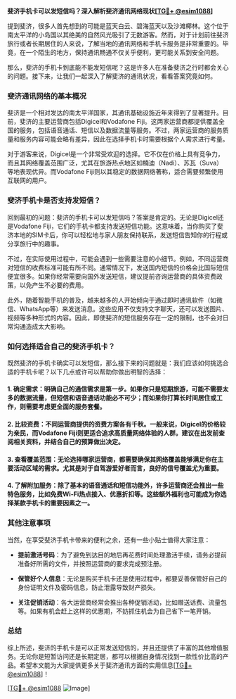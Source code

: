 **斐济手机卡可以发短信吗？深入解析斐济通讯网络现状[[TG💪+ @esim1088](https://t.me/s/esim1088)]**

提到斐济，很多人首先想到的可能是蓝天白云、碧海蓝天以及沙滩椰林。这个位于南太平洋的小岛国以其绝美的自然风光吸引了无数游客。然而，对于计划前往斐济旅行或者长期居住的人来说，了解当地的通讯网络和手机卡服务是非常重要的。毕竟，在一个陌生的地方，保持通讯畅通不仅关乎便利，更可能关系到安全问题。

那么，斐济的手机卡到底能不能发短信呢？这是许多人在准备斐济之行时都会关心的问题。接下来，让我们一起深入了解斐济的通讯状况，看看答案究竟如何。

### 斐济通讯网络的基本概况

斐济是一个相对发达的南太平洋国家，其通讯基础设施近年来得到了显著提升。目前，斐济的主要运营商包括Digicel和Vodafone Fiji。这两家运营商都提供覆盖全国的服务，包括语音通话、短信以及数据流量等服务。不过，两家运营商的服务质量和服务内容可能会略有差异，因此在选择手机卡时需要根据个人需求进行考量。

对于游客来说，Digicel是一个非常受欢迎的选择。它不仅在价格上具有竞争力，而且其网络覆盖范围广泛，尤其在旅游热点地区如楠迪（Nadi）、苏瓦（Suva）等地表现优异。而Vodafone Fiji则以其稳定的数据网络著称，适合需要频繁使用互联网的用户。

### 斐济手机卡是否支持发短信？

回到最初的问题：斐济的手机卡可以发短信吗？答案是肯定的。无论是Digicel还是Vodafone Fiji，它们的手机卡都支持发送短信功能。这意味着，当你购买了斐济本地的SIM卡后，你可以轻松地与家人朋友保持联系，发送短信告知你的行程或分享旅行中的趣事。

不过，在实际使用过程中，可能会遇到一些需要注意的小细节。例如，不同运营商对短信的收费标准可能有所不同。通常情况下，发送国内短信的价格会比国际短信便宜很多。如果你经常需要向国外发送短信，建议提前咨询运营商的具体资费政策，以免产生不必要的费用。

此外，随着智能手机的普及，越来越多的人开始倾向于通过即时通讯软件（如微信、WhatsApp等）来发送消息。这些应用不仅支持文字聊天，还可以发送图片、视频等多种形式的内容。因此，即使斐济的短信服务存在一定的限制，也不会对日常沟通造成太大影响。

### 如何选择适合自己的斐济手机卡？

既然斐济的手机卡确实可以发短信，那么接下来的问题就是：我们应该如何挑选合适的手机卡呢？以下几点或许可以帮助你做出明智的选择：

#### 1. 确定需求：明确自己的通信需求是第一步。如果你只是短期旅游，可能不需要太多的数据流量，但短信和语音通话功能必不可少；而如果你打算长时间居住或工作，则需要考虑更全面的服务套餐。

#### 2. 比较资费：不同运营商提供的资费方案各有千秋。一般来说，Digicel的价格较为亲民，而Vodafone Fiji则更适合追求高质量网络体验的人群。建议在出发前查阅相关资料，并结合自己的预算做出决定。

#### 3. 查看覆盖范围：无论选择哪家运营商，都需要确保其网络覆盖能够满足你在主要活动区域的需求。尤其是对于自驾游爱好者而言，良好的信号覆盖尤为重要。

#### 4. 了解附加服务：除了基本的语音通话和短信功能外，许多运营商还会推出一些特色服务，比如免费Wi-Fi热点接入、优惠折扣等。这些额外福利也可能成为你选择某款手机卡的重要因素之一。

### 其他注意事项

当然，在享受斐济手机卡带来的便利之余，还有一些小贴士值得大家注意：

- **提前激活号码**：为了避免到达目的地后再花费时间处理激活手续，请务必提前准备好所需的文件，并按照运营商的要求完成预注册。
  
- **保管好个人信息**：无论是购买手机卡还是使用过程中，都要妥善保管好自己的身份证明文件及密码信息，防止泄露导致财产损失。

- **关注促销活动**：各大运营商经常会推出各种促销活动，比如赠送话费、流量包等。如果有机会赶上这样的优惠期，不妨抓住机会为自己省下一笔开销。

### 总结

综上所述，斐济的手机卡是可以正常发送短信的，并且还提供了丰富的其他增值服务。无论你是短暂访问还是长期定居，都可以根据自身情况找到一款性价比高的产品。希望本文能为大家提供更多关于斐济通讯方面的实用信息[[TG💪+ @esim1088](https://t.me/s/esim1088)]！

[[TG💪+ @esim1088](https://t.me/s/esim1088) ![Image](https://i.postimg.cc/4NQfJmqS/Snipaste-2025-05-13-00-14-12.png)]